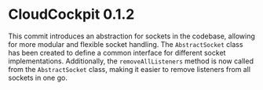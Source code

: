 # CloudCockpit 0.1.2

This commit introduces an abstraction for sockets in the codebase, allowing for more modular and flexible socket handling. The `AbstractSocket` class has been created to define a common interface for different socket implementations. Additionally, the `removeAllListeners` method is now called from the `AbstractSocket` class, making it easier to remove listeners from all sockets in one go.
